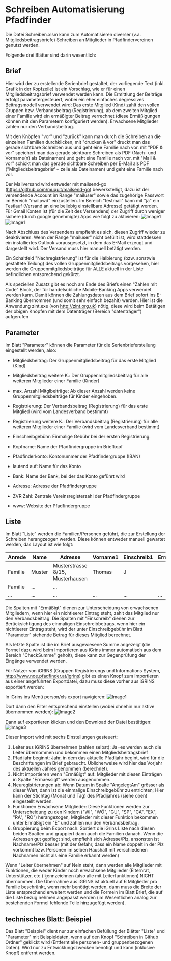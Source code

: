 # Schreiben Automatisierung Pfadfinder

Die Datei Schreiben.xlsm kann zum Automatisieren diverser (v.a. Mitgliedsbeitragsbriefe) Schreiben an Mitglieder in Pfadfindervereinen genutzt werden.

Folgende drei Blätter sind darin wesentlich:

## Brief

Hier wird der zu erstellende Serienbrief gestaltet, der vorliegende Text (inkl. Grafik in der Kopfzeile) ist ein Vorschlag, wie er für einen Mitgliedsbeitragsbrief
verwendet werden kann. Die Ermittlung der Beiträge erfolgt parametergesteuert, wobei ein eher einfaches degressives Beitragsmodell verwendet wird:
Das erste Mitglied (Kind) zahlt den vollen Gruppen bzw. Verbandsbeitrag (Registrierung), ab dem zweiten Mitglied einer Familie wird ein ermäßigter Beitrag verrechnet (diese Ermäßigungen können mit den Parametern konfiguriert werden).
Erwachsene Mitglieder zahlen nur den Verbandsbeitrag.

Mit den Knöpfen "vor" und "zurück" kann man durch die Schreiben an die einzelnen Familien durchklicken,
mit "drucken & vor" druckt man das gerade sichtbare Schreiben aus und geht eine Familie nach vor.
mit "PDF & vor" speichert man das gerade sichtbare Schreiben als PDF (Nach- und Vorname(n) als Dateinamen) und geht eine Familie nach vor.
mit "Mail & vor" schickt man das gerade sichtbare Schreiben per E-Mail als PDF ("Mitgliedsbeitragsbrief + zeile als Dateinamen) und geht eine Familie nach vor.

Der Mailversand wird entweder mit mailsend-go (https://github.com/muquit/mailsend-go) bewerkstelligt, dazu ist der versendende Account im Range "mailuser" sowie das zugehörige Passwort im Bereich "mailpwd" einzustellen.
Im Bereich "testmail" kann mit "ja" ein Testlauf (Versand an eine beliebig einstellbare Adresse) getätigt werden.
Für Gmail Konten ist (für die Zeit des Versendens) der Zugriff durch weniger sichere (durch google genehmigte) Apps wie folgt zu aktivieren:
![Image1](https://raw.githubusercontent.com/rkapl123/PfadfinderSchreiben/master/googleMailEnable.PNG)
![Image1](https://raw.githubusercontent.com/rkapl123/PfadfinderSchreiben/master/googleMailEnable2.PNG)

Nach Abschluss des Versendens empfiehlt es sich, diesen Zugriff wieder zu deaktivieren.
Wenn der Range "mailuser" nicht befüllt ist, wird stattdessen ein installiertes Outlook vorausgesetzt, in dem das E-Mail erzeugt und dargestellt wird.
Der Versand muss hier manuell betätigt werden.

Ein Schaltfeld "Nachregistrierung" ist für die Halbierung (bzw. sonstwie gestaltete Teilung) des vollen Gruppenmitgliedsbeitrags vorgesehen, hier werden die Gruppenmitgliedsbeiträge für ALLE
aktuell in der Liste befindlichen entsprechend gekürzt.

Als speziellen Zusatz gibt es noch am Ende des Briefs einen "Zahlen mit Code" Block, der für handelsübliche Mobile-Banking Apps verwendet werden kann.
Damit können die Zahlungsdaten aus dem Brief sofort ins E-Banking übernommen (und somit sehr einfach bezahlt) werden.
Hier ist die Anwendung zint.exe (von http://zint.org.uk) nötig, diese wird beim Betätigen der obigen Knöpfen mit dem Datenträger (Bereich "datenträger") aufgerufen

## Parameter

Im Blatt "Parameter" können die Parameter für die Serienbrieferstellung eingestellt werden, also:

- Mitgliedsbeitrag: Der Gruppenmitgliedsbeitrag für das erste Mitglied (Kind)
- Mitgliedsbeitrag weitere K.: Der Gruppenmitgliedsbeitrag für alle weiteren Mitglieder einer Familie (Kinder)
- max. Anzahl Mitglbeiträge: Ab dieser Anzahl werden keine Gruppenmitgliedsbeiträge für Kinder eingehoben.
- Registrierung: Der Verbandsbeitrag (Registrierung) für das erste Mitglied (wird vom Landesverband bestimmt)
- Registrierung weitere K.: Der Verbandsbeitrag (Registrierung) für alle weiteren Mitglieder einer Familie (wird vom Landesverband bestimmt)
- Einschreibgebühr: Einmalige Gebühr bei der ersten Registrierung.

- Kopfname: Name der Pfadfindergruppe im Briefkopf
- Pfadfinderkonto: Kontonummer der Pfadfindergruppe (IBAN)
- lautend auf: Name für das Konto
- Bank: Name der Bank, bei der das Konto geführt wird
- Adresse: Adresse der Pfadfindergruppe
- ZVR Zahl: Zentrale Vereinsregisterzahl der Pfadfindergruppe
- www: Website der Pfadfindergruppe


## Liste

Im Blatt "Liste" werden die Familien/Personen geführt, die zur Erstellung der Schreiben herangzeogen werden.
Diese können entweder manuell gewartet werden, das Layout ist wie folgt:

| Anrede  | Name   | Adresse                          | Vorname1 | Einschreib1 | Ermäßigt1 | Vorname2 | Einschreib2 | Ermäßigt2 | ... | Summe |
|---------|--------|----------------------------------|----------|-------------|-----------|----------|-------------|-----------|-----|-------|
| Familie | Muster | Musterstrasse 8/15, Musterhausen | Thomas   | J           |           | Maria    |             |           | ... |Formel |
| Familie | ...    | ...                              |          |             |           |          |             |           | ... |wird   |
| ...     | ...    | ...                              | ...      | ...         | ...       | ...      | ...         | ...       | ... |eingetr|


Die Spalten mit "Ermäßigt" dienen zur Unterscheidung von erwachsenen Mitgliedern, wenn hier ein nichtleerer Eintrag steht, zahlt das Mitglied nur den Verbandsbeitrag.
Die Spalten mit "Einschreib" dienen zur Berücksichtigung des einmaligen Einschreibbetrags, wenn hier ein nichtleerer Eintrag steht, wird der unter Einschreibgebühr im Blatt "Parameter" stehende Betrag für dieses Mitglied berechnet.

Als letzte Spalte ist die im Brief ausgewiesene Summe angezeigt (die Formel dazu wird beim Importieren aus iGrins immer automatisch aus dem Bereich "CheckSumme" geholt),
diese kann zur Gegenprüfung der Eingänge verwendet werden.

Für Nutzer von iGRINS (Gruppen Registrierungs und Informations System, http://www.noe.pfadfinder.at/igrins) gibt es einen Knopf zum Importieren aus einer angeführten Exportdatei, dazu muss diese vorher aus iGRINS exportiert werden:

In iGrins ins Menü person/xls export navigieren:
![Image1](https://raw.githubusercontent.com/rkapl123/PfadfinderSchreiben/master/export.PNG)

Dort dann den Filter entsprechend einstellen (wobei ohnehin nur aktive übernommen werden):
![Image2](https://raw.githubusercontent.com/rkapl123/PfadfinderSchreiben/master/exportAuswahl.PNG)

Dann auf exportieren klicken und den Download der Datei bestätigen:
![Image3](https://raw.githubusercontent.com/rkapl123/PfadfinderSchreiben/master/excel.PNG)

Dieser Import wird mit sechs Einstellungen gesteuert:
1. Leiter aus iGRINS übernehmen (zahlen selbst): Ja=es werden auch die Leiter übernommen und bekommen einen Mitgliedsbeitragsbrief
2. Pfadijahr beginnt: Jahr, in dem das aktuelle Pfadijahr begint, wird für die Beschriftungen im Brief gebraucht. Üblicherweise wird hier das Vorjahr des aktuellen Jahres genommen (berechnet).
3. Nicht importieren wenn "Ermäßigt" auf: Mitglieder mit diesen Einträgen in Spalte "Ermaessigt" werden ausgenommen.
4. Neuregistrierungen ab: Wenn Datum in Spalte "AngelegtAm" grösser als dieser Wert, dann ist die einmalige Einschreibgebühr zu entrichten; Hier kann der Stichtag (Monat und Tag) des Pfadijahres (siehe oben) eingestellt werden.
5. Funktionen Erwachsene Mitglieder: Diese Funktionen werden zur Unterscheidung zu den Kindern ("WI", "WÖ", "GU", "SP", "CA", "EX", "RA", "RO") herangezogen, Mitglieder mit dieser Funktion bekommen unter Ermäßigt ein "E" und zahlen nur den Verbandsbeitrag.
6. Gruppierung beim Export nach: Sortiert die iGrins Liste nach diesen beiden Spalten und gruppiert dann auch die Familien danach. Wenn die Adressen gut gepflegt sind, empfiehlt sich Adresse/Plz, ansonsten ist Nachname/Plz besser (mit der Gefahr, dass ein Name doppelt in der Plz vorkommt bzw. Personen im selben Haushalt mit verschiedenen Nachnamen nicht als eine Familie erkannt werden)

Wenn "Leiter übernehmen" auf Nein steht, dann werden alle Mitglieder mit Funktionen, die weder Kinder noch erwachsene Mitglieder (Elternrat, Unterstützer, etc.) kennzeichnen (also alle mit Leiterfunktionen) NICHT übernommen.
Die Übernahme aus iGRINS ist aktuell auf 6 Mitglieder pro Familie beschränkt, wenn mehr benötigt werden, dann muss die Breite der Liste entsprechend erweitert werden und die Formeln im Blatt Brief, die auf die Liste bezug nehmen angepasst werden (im Wesentlichen analog zur bestehenden Formel fehlende Teile hinzugefügt werden).

## technisches Blatt: Beispiel

Das Blatt "Beispiel" dient nur zur einfachen Befüllung der Blätter "Liste" und "Parameter" mit Beispieldaten, wenn auf den Knopf "Schreiben in Github Ordner" geklickt wird (Entfernt alle personen- und gruppenbezogenen Daten).
Wird nur zu Entwicklungszwecken benötigt und kann (inklusive Knopf) entfernt werden.
